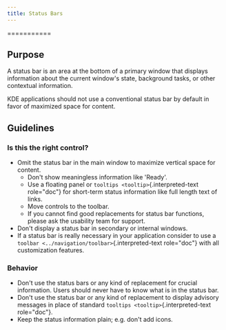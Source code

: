 ```yaml
---
title: Status Bars
---
```

===========

Purpose
-------

A status bar is an area at the bottom of a primary window that displays
information about the current window\'s state, background tasks, or
other contextual information.

KDE applications should not use a conventional status bar by default in
favor of maximized space for content.

Guidelines
----------

### Is this the right control?

-   Omit the status bar in the main window to maximize vertical space
    for content.
    -   Don\'t show meaningless information like \'Ready\'.
    -   Use a floating panel or `tooltips <tooltip>`{.interpreted-text
        role="doc"} for short-term status information like full length
        text of links.
    -   Move controls to the toolbar.
    -   If you cannot find good replacements for status bar functions,
        please ask the usability team for support.
-   Don\'t display a status bar in secondary or internal windows.
-   If a status bar is really necessary in your application consider to
    use a `toolbar <../navigation/toolbar>`{.interpreted-text
    role="doc"} with all customization features.

### Behavior

-   Don\'t use the status bars or any kind of replacement for crucial
    information. Users should never have to know what is in the status
    bar.
-   Don\'t use the status bar or any kind of replacement to display
    advisory messages in place of standard
    `tooltips <tooltip>`{.interpreted-text role="doc"}.
-   Keep the status information plain; e.g. don\'t add icons.
